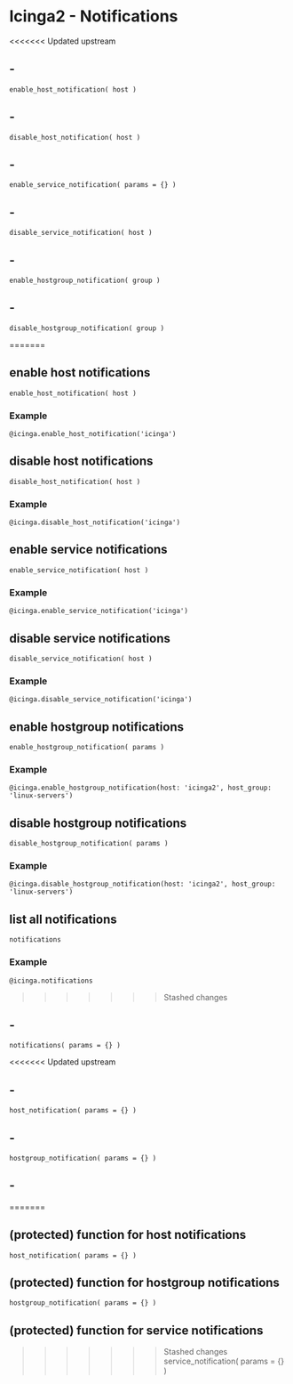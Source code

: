 # Icinga2 - Notifications


<<<<<<< Updated upstream
## -
    enable_host_notification( host )

## -
    disable_host_notification( host )

## -
    enable_service_notification( params = {} )

## -
    disable_service_notification( host )

## -
    enable_hostgroup_notification( group )

## -
    disable_hostgroup_notification( group )
=======
## <a name="enable-host-notification"></a>enable host notifications
    enable_host_notification( host )

### Example
    @icinga.enable_host_notification('icinga')


## <a name="disable-host-notification"></a>disable host notifications
    disable_host_notification( host )

### Example
    @icinga.disable_host_notification('icinga')


## <a name="enable-service-notification"></a>enable service notifications
    enable_service_notification( host )

### Example
    @icinga.enable_service_notification('icinga')


## <a name="disable-service-notification"></a>disable service notifications
    disable_service_notification( host )

### Example
    @icinga.disable_service_notification('icinga')


## <a name="enable-hostgroup-notification"></a>enable hostgroup notifications
    enable_hostgroup_notification( params )

### Example
    @icinga.enable_hostgroup_notification(host: 'icinga2', host_group: 'linux-servers')


## <a name="disable-hostgroup-notification"></a>disable hostgroup notifications
    disable_hostgroup_notification( params )

### Example
    @icinga.disable_hostgroup_notification(host: 'icinga2', host_group: 'linux-servers')


## <a name="list-notifications"></a>list all notifications
    notifications

### Example
    @icinga.notifications
>>>>>>> Stashed changes

## -
    notifications( params = {} )

<<<<<<< Updated upstream
## -
    host_notification( params = {} )

## -
    hostgroup_notification( params = {} )

## -
=======
## (protected) function for host notifications
    host_notification( params = {} )

## (protected) function for hostgroup notifications
    hostgroup_notification( params = {} )

## (protected) function for service notifications
>>>>>>> Stashed changes
    service_notification( params = {} )
